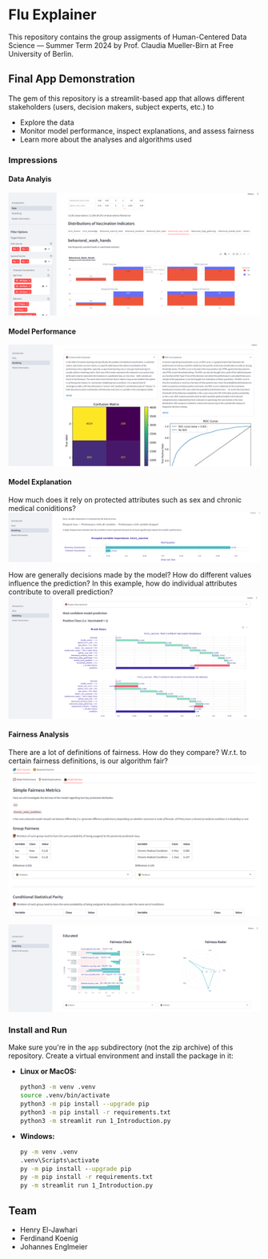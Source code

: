 # Flu Explainer
This repository contains the group assigments of Human-Centered Data Science — Summer Term 2024 by Prof. Claudia Mueller-Birn at Free University of Berlin.

## Final App Demonstration
The gem of this repository is a streamlit-based app that allows different stakeholders (users, decision makers, subject experts, etc.) to
- Explore the data
- Monitor model performance, inspect explanations, and assess fairness
- Learn more about the analyses and algorithms used

### Impressions
#### Data Analyis
![data-analysis.png](/images/data-analysis.png)

#### Model Performance
![modelling-1.png](/images/modelling-1.png)

#### Model Explanation
How much does it rely on protected attributes such as sex and chronic medical coniditions?
![modelling-explanation-importance-protected.png](images/modelling-explanation-importance-protected.png)

How are generally decisions made by the model? How do different values influence the prediction?
In this example, how do individual attributes contribute to overall prediction?
![model-explanation-shapley.png](images/model-explanation-shapley.png)

#### Fairness Analysis
There are a lot of definitions of fairness. How do they compare? W.r.t. to certain fairness definitions,
is our algorithm fair?
![fairness-1.png](images/fairness-1.png)

![fairness-2.png](images/fairness-2.png)

### Install and Run
Make sure you're in the `app` subdirectory (not the zip archive) of this repository.
Create a virtual environment and install the package in it:
- **Linux or MacOS:**
    ```bash
    python3 -m venv .venv
    source .venv/bin/activate
    python3 -m pip install --upgrade pip
    python3 -m pip install -r requirements.txt
    python3 -m streamlit run 1_Introduction.py
    ```
- **Windows:**
    ```cmd
    py -m venv .venv
    .venv\Scripts\activate
    py -m pip install --upgrade pip
    py -m pip install -r requirements.txt
    py -m streamlit run 1_Introduction.py
    ```

## Team
- Henry El-Jawhari
- Ferdinand Koenig
- Johannes Englmeier
